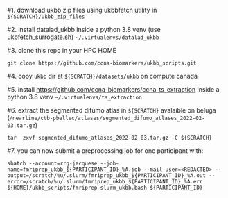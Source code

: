 #1. download ukbb zip files using ukbbfetch utility in `${SCRATCH}/ukbb_zip_files`

#2. install datalad_ukbb inside a python 3.8 venv (use ukbfetch_surrogate.sh)
`~/.virtualenvs/datalad_ukbb`

#3. clone this repo in your HPC HOME
```
git clone https://github.com/ccna-biomarkers/ukbb_scripts.git
```

#4. copy `ukbb` dir at `${SCRATCH}/datasets/ukbb` on compute canada

#5. install https://github.com/ccna-biomarkers/ccna_ts_extraction inside a python 3.8 venv 
`~/.virtualenvs/ts_extraction`

#6. extract the segmented difumo atlas in `${SCRATCH}` avalaible on beluga (`/nearline/ctb-pbellec/atlases/segmented_difumo_atlases_2022-02-03.tar.gz`)
```
tar -zxvf segmented_difumo_atlases_2022-02-03.tar.gz -C ${SCRATCH}
```

#7. you can now submit a preprocessing job for one participant with:

```
sbatch --account=rrg-jacquese --job-name=fmriprep_ukbb_${PARTICIPANT_ID}_%A.job --mail-user=<REDACTED> --output=/scratch/%u/.slurm/fmriprep_ukbb_${PARTICIPANT_ID}_%A.out --error=/scratch/%u/.slurm/fmriprep_ukbb_${PARTICIPANT_ID}_%A.err ${HOME}/ukbb_scripts/fmriprep-slurm_ukbb.bash ${PARTICIPANT_ID}
```
